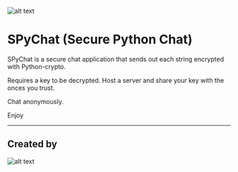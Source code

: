 ![alt text](http://leonvoerman.nl/coding/spychat.png)

# SPyChat (Secure Python Chat)
SPyChat is a secure chat application that sends out each string encrypted with Python-crypto.

Requires a key to be decrypted. Host a server and share your key with the onces you trust.

Chat anonymously.

Enjoy

***

## Created by
![alt text](http://leonvoerman.nl/coding/insec_only.png)
